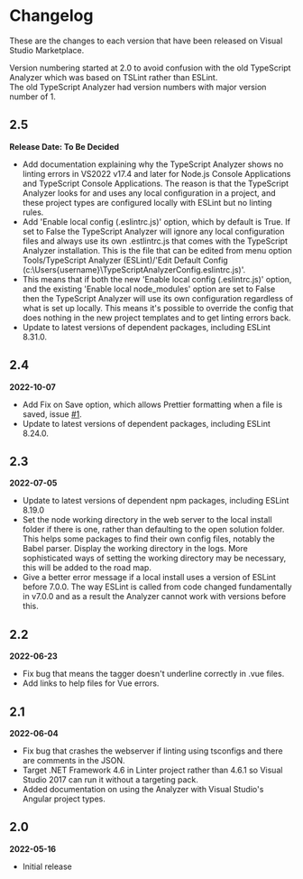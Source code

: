 # Changelog

These are the changes to each version that have been released
on Visual Studio Marketplace.

Version numbering started at 2.0 to avoid confusion with the old 
TypeScript Analyzer which was based on TSLint rather than ESLint.  
The old TypeScript Analyzer had version numbers with major version 
number of 1.

## 2.5

**Release Date: To Be Decided**

- Add documentation explaining why the TypeScript Analyzer shows no linting errors in VS2022 v17.4 and later for Node.js Console Applications and TypeScript Console Applications.  The reason is that the TypeScript Analyzer looks for and uses any local configuration in a project, and these project types are configured locally with ESLint but no linting rules.
- Add 'Enable local config (.eslintrc.js)' option, which by default is True.  If set to False the TypeScript Analyzer will ignore any local configuration files and always use its own .estlintrc.js that comes with the TypeScript Analyzer installation.  This is the file that can be edited from menu option Tools/TypeScript Analyzer (ESLint)/'Edit Default Config (c:\Users{username}\TypeScriptAnalyzerConfig.eslintrc.js)'.
- This means that if both the new 'Enable local config (.eslintrc.js)' option, and the existing 'Enable local node_modules' option are set to False then the TypeScript Analyzer will use its own configuration regardless of what is set up locally.  This means it's possible to override the config that does nothing in the new project templates and to get linting errors back.
- Update to latest versions of dependent packages, including ESLint 8.31.0.

## 2.4

**2022-10-07**

- Add Fix on Save option, which allows Prettier formatting when a file is saved, issue [#1](https://github.com/rich-newman/typescript-analyzer-eslint-prettier/issues/1).
- Update to latest versions of dependent packages, including ESLint 8.24.0.

## 2.3

**2022-07-05**

- Update to latest versions of dependent npm packages, including ESLint 8.19.0
- Set the node working directory in the web server to the local install folder if there is one, rather than defaulting to the open solution folder.  This helps some packages to find their own config files, notably the Babel parser.  Display the working directory in the logs.  More sophisticated ways of setting the working directory may be necessary, this will be added to the road map.
- Give a better error message if a local install uses a version of ESLint before 7.0.0.  The way ESLint is called from code changed fundamentally in v7.0.0 and as a result the Analyzer cannot work with versions before this.

## 2.2

**2022-06-23**

- Fix bug that means the tagger doesn't underline correctly in .vue files.
- Add links to help files for Vue errors.

## 2.1

**2022-06-04**

- Fix bug that crashes the webserver if linting using tsconfigs and there are comments in the JSON.
- Target .NET Framework 4.6 in Linter project rather than 4.6.1 so Visual Studio 2017 can run it without a targeting pack.
- Added documentation on using the Analyzer with Visual Studio's Angular project types.

## 2.0

**2022-05-16**

- Initial release
